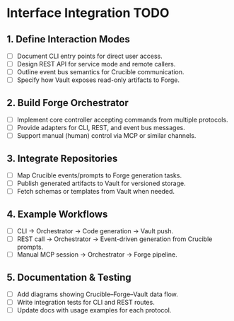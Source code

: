 # Interface Integration TODO

## 1. Define Interaction Modes
- [ ] Document CLI entry points for direct user access.
- [ ] Design REST API for service mode and remote callers.
- [ ] Outline event bus semantics for Crucible communication.
- [ ] Specify how Vault exposes read-only artifacts to Forge.

## 2. Build Forge Orchestrator
- [ ] Implement core controller accepting commands from multiple protocols.
- [ ] Provide adapters for CLI, REST, and event bus messages.
- [ ] Support manual (human) control via MCP or similar channels.

## 3. Integrate Repositories
- [ ] Map Crucible events/prompts to Forge generation tasks.
- [ ] Publish generated artifacts to Vault for versioned storage.
- [ ] Fetch schemas or templates from Vault when needed.

## 4. Example Workflows
- [ ] CLI → Orchestrator → Code generation → Vault push.
- [ ] REST call → Orchestrator → Event-driven generation from Crucible prompts.
- [ ] Manual MCP session → Orchestrator → Forge pipeline.

## 5. Documentation & Testing
- [ ] Add diagrams showing Crucible–Forge–Vault data flow.
- [ ] Write integration tests for CLI and REST routes.
- [ ] Update docs with usage examples for each protocol.
